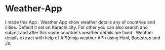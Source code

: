 # Weather-App
I made this App . Weather App show weather details any of countries and  cities. Default it set on Karachi city.   For other you  can also search and submit and after this some countrie's weather details are fixed . Weather details extract with help  of API(ninja weather API) using Html, Bootstrap and Js.
